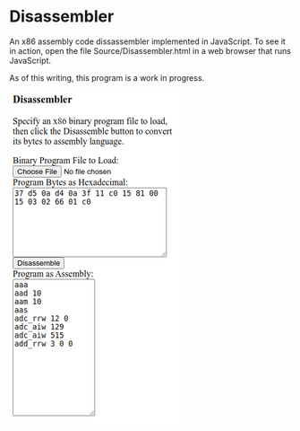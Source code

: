 Disassembler
============

An x86 assembly code dissassembler implemented in JavaScript.  To see it in action, open the file Source/Disassembler.html in a web browser that runs JavaScript.

As of this writing, this program is a work in progress.

<img src="Screenshot.png" />
